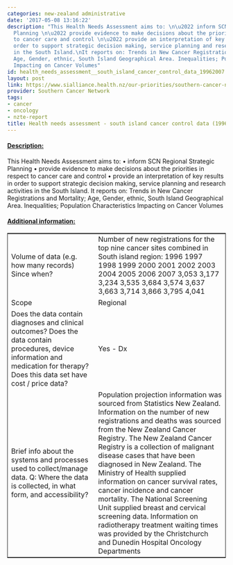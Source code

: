```yaml
---
categories: new-zealand administrative
date: '2017-05-08 13:16:22'
description: "This Health Needs Assessment aims to: \n\u2022 inform SCN Regional Strategic
  Planning \n\u2022 provide evidence to make decisions about the priorities in respect
  to cancer care and control \n\u2022 provide an interpretation of key results in
  order to support strategic decision making, service planning and research activities
  in the South Island.\nIt reports on: Trends in New Cancer Registrations and Mortality;
  Age, Gender, ethnic, South Island Geographical Area. Inequalities; Population Characteristics
  Impacting on Cancer Volumes"
id: health_needs_assessment__south_island_cancer_control_data_19962007
layout: post
link: https://www.sialliance.health.nz/our-priorities/southern-cancer-network/
provider: Southern Cancer Network
tags:
- cancer
- oncology
- nzte-report
title: Health needs assessment - south island cancer control data (1996-2007)
---
```



 <h4> <u>Description:</u> </h4>
This Health Needs Assessment aims to: 
• inform SCN Regional Strategic Planning 
• provide evidence to make decisions about the priorities in respect to cancer care and control 
• provide an interpretation of key results in order to support strategic decision making, service planning and research activities in the South Island.
It reports on: Trends in New Cancer Registrations and Mortality; Age, Gender, ethnic, South Island Geographical Area. Inequalities; Population Characteristics Impacting on Cancer Volumes
 <h4> <u>Additional information:</u> </h4>
 <table style="border: 1px solid">
 <tr> <td width="40%">Volume of data (e.g. how many records)
Since when?</td> <td>Number of new registrations for the top nine cancer sites combined in South island region:
1996 1997 1998 1999 2000 2001 2002 2003 2004 2005 2006 2007
3,053 3,177 3,234 3,535 3,684 3,574 3,637 3,663 3,714 3,866 3,795 4,041</td> </tr>
 <tr> <td width="40%">Scope</td> <td>Regional</td> </tr>
 <tr> <td width="40%">Does the data contain diagnoses and clinical outcomes?
Does the data contain procedures, device information and medication for therapy?
Does this data set have cost / price data?</td> <td>Yes - Dx</td> </tr>
 <tr> <td width="40%">Brief info about the systems and processes used to collect/manage data. Q: Where the data is collected, in what form, and accessibility?</td> <td>Population projection information was sourced from Statistics New Zealand. 
Information on the number of new registrations and deaths was sourced from the New Zealand Cancer Registry. The New Zealand Cancer Registry is a collection of malignant disease cases that have been diagnosed in New Zealand. The Ministry of Health supplied information on cancer survival rates, cancer incidence and cancer mortality. 
The National Screening Unit supplied breast and cervical screening data. 
Information on radiotherapy treatment waiting times was provided by the Christchurch and Dunedin Hospital Oncology Departments</td> </tr>
 </table>